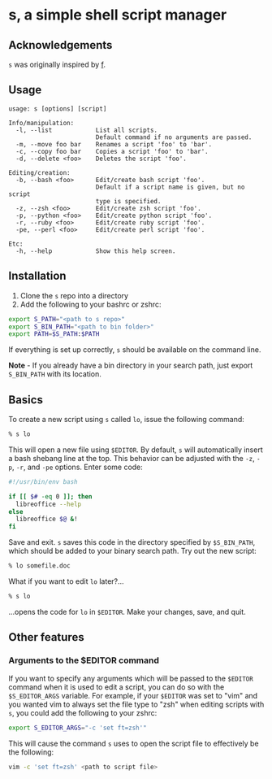 # s, a simple shell script manager

## Acknowledgements

`s` was originally inspired by [f](https://github.com/colinta/f).

## Usage

    usage: s [options] [script]

    Info/manipulation:
      -l, --list            List all scripts.
                            Default command if no arguments are passed.
      -m, --move foo bar    Renames a script 'foo' to 'bar'.
      -c, --copy foo bar    Copies a script 'foo' to 'bar'.
      -d, --delete <foo>    Deletes the script 'foo'.

    Editing/creation:
      -b, --bash <foo>      Edit/create bash script 'foo'.
                            Default if a script name is given, but no script
                            type is specified.
      -z, --zsh <foo>       Edit/create zsh script 'foo'.
      -p, --python <foo>    Edit/create python script 'foo'.
      -r, --ruby <foo>      Edit/create ruby script 'foo'.
      -pe, --perl <foo>     Edit/create perl script 'foo'.

    Etc:
      -h, --help            Show this help screen.

## Installation

1. Clone the `s` repo into a directory
2. Add the following to your bashrc or zshrc:

```bash
export S_PATH="<path to s repo>"
export S_BIN_PATH="<path to bin folder>"
export PATH=$S_PATH:$PATH
```

If everything is set up correctly, `s` should be available on the command line.

**Note** - If you already have a bin directory in your search path, just export
`S_BIN_PATH` with its location.

## Basics

To create a new script using `s` called `lo`, issue the following command:

```bash
% s lo
```

This will open a new file using `$EDITOR`.  By default, `s` will automatically
insert a bash shebang line at the top.  This behavior can be adjusted with the
`-z`, `-p`, `-r`, and `-pe` options.  Enter some code:

```bash
#!/usr/bin/env bash

if [[ $# -eq 0 ]]; then
  libreoffice --help
else
  libreoffice $@ &!
fi
```

Save and exit.  `s` saves this code in the directory specified by
`$S_BIN_PATH`, which should be added to your binary search path.  Try out the
new script:

```bash
% lo somefile.doc
```

What if you want to edit `lo` later?...

```bash
% s lo
```

...opens the code for `lo` in `$EDITOR`.  Make your changes, save, and quit.

## Other features

### Arguments to the $EDITOR command

If you want to specify any arguments which will be passed to the `$EDITOR`
command when it is used to edit a script, you can do so with the
`$S_EDITOR_ARGS` variable.  For example, if your `$EDITOR` was set to "vim" and
you wanted vim to always set the file type to "zsh" when editing scripts with
`s`, you could add the following to your zshrc:

```bash
export S_EDITOR_ARGS="-c 'set ft=zsh'"
```

This will cause the command `s` uses to open the script file to effectively be
the following:

```bash
vim -c 'set ft=zsh' <path to script file>
```
